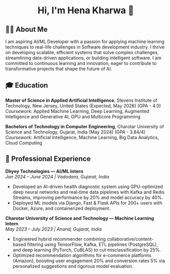 <h1 align="center">Hi, I'm Hena Kharwa 👋</h1>

## 👩‍💻 About Me

I am aspiring AI/ML Developer with a passion for applying machine learning techniques to real-life challenges in Software development industry. I thrive on developing scalable, efficient systems that solve complex challenges, streamlining data-driven applications, or building intelligent software. I am committed to continuous learning and innovation, eager to contribute to transformative projects that shape the future of AI.

## 🎓 Education

**Master of Science in Applied Artificial Intelligence**, Stevens Institute of Technology, New Jersey, United States (Expected, May 2026) (GPA - 4.0)
_Coursework:_ Applied Machine Learning, Deep Learning, Augmented Intelligence and Generative AI, GPU and Multicore Programming

**Bachelors of Technology in Computer Engineering**, Charotar University of Science and Technology, Gujarat, India (May 2024) (GPA - 3.84/4)
_Coursework:_ Artificial Intelligence, Machine Learning, Big Data Analytics, Cloud Computing

## 🏢 Professional Experience

**Dhyey Technologies — AI/ML Intern**  
_Jan 2024 – June 2024 | Vadodara, Gujarat, India_

- Developed an AI-driven health diagnostic system using GPU-optimized deep neural networks and real-time data pipelines with Kafka and Redis Streams, improving performance by 20% and model accuracy by 40%.  
- Deployed ML models via Django, Fast & Flask APIs for 200+ users with Docker, Azure, and containerized deployment.

**Charotar University of Science and Technology — Machine Learning Intern**  
_May 2023 – July 2023 | Anand, Gujarat, India_

- Engineered hybrid recommender combining collaborative/content-based filtering using TensorFlow, Kafka, ETL pipelines (PostgreSQL), and deep learning (PyTorch, CuBLAS) to cut misclassification by 25%.  
- Optimized recommendation algorithms for e-commerce platforms (Amazon), boosting user engagement 20% and conversion rates 5% via personalized suggestions and rigorous model evaluation. 

